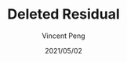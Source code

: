 ---
layout: post
title: Deleted Residual
author: Vincent Peng
date: 2021/05/02
category: Knowledge
---
